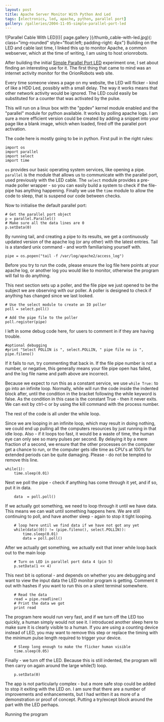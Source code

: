 ```yaml
---
layout: post
title: Apache Server Monitor With Python And Led
tags: [electronics, led, apache, python, parallel port]
gallery: /galleries/2004-11-05-simple-parallel-port-led
---
```

![Parallel Cable With LED]({{ page.gallery }}/thumb_cable-with-led.jpg){: class="img-rounded" style="float:left; padding-right: 4px"}
Building on the LED and cable last time, I linked this up to monitor Apache, a common webserver, which at the time of writing, I am using to host orionrobots.

After building the initial [Simple Parallel Port LED](/2004/11/05/simple-parallel-port-led.html) experiment one, I set about finding an interesting use for it. The first thing that came to mind was an internet activity monitor for the OrionRobots web site.

Every time someone views a page on my website, the LED will flicker - kind of like a HDD Led, possibly with a small delay. The way it works means that other network activity would be ignored. The LED could easily be substituted for a counter that was activated by the pulse.
 
This will run on a linux box with the "ppdev" kernel module enabled and the "parallel" module for python available. It works by polling apache logs. I am sure a more efficient version could be created by adding a snippet into your page like a blank image, which when loaded, fired off the parallel port activation.

The code here is mostly going to be in python. First pull in the right rules:

    import os
    import parallel
    import select
    import time

`os` provides our basic operating system services, like opening a pipe.
`parallel` is the module that allows us to communicate with the parallel port, used previously with the LED cable.
The `select` module provides a pre-made poller wrapper - so you can easily build a system to check if the file-pipe has anything happening.
Finally we use the `time` module to allow the code to sleep, that is suspend our code between checks.

Now to initialise the default parallel port:

    # Get the parallel port object
    p = parallel.Parallel()
    # Make sure all the data lines are 0
    p.setData(0)

By running tail, and creating a pipe to its results, we get a continuously updated version of the apache log (or any other) with the latest entries. Tail is a standard unix command - and worth familiarising yourself with.

    pipe = os.popen("tail -f /var/log/apache2/access_log")

Before you try to run the code, please ensure the log file here points at your apache log, or another log you would like to monitor, otherwise the program will fail to do anything.

This next section sets up a poller, and the file pipe we just opened to be the subject we are observing with our poller. A poller is designed to check if anything has changed since we last looked.

    # Use the select module to create an IO poller
    poll = select.poll()
    
    # Add the pipe file to the poller
    poll.register(pipe)

I left in some debug code here, for users to comment in if they are having trouble.

    #optional debugging
    #print "Select POLLIN is ", select.POLLIN, " pipe file no is ", pipe.fileno()

If it fails to run, try commenting that back in. If the file pipe number is not a number, or negative, this generally means your file pipe open has failed, and the log file name and path above are incorrect.
 
Because we expect to run this as a constant service, we use `while True:` to go into an infinite loop. Normally, while will run the code inside the indented block after, until the condition in the bracket following the while keyword is false. As the condition in this case is the constant True - then it never exits. We can exit by ctrl-c or by using the kill command with the process number.

The rest of the code is all under the while loop.

Since we are looping in an infinite loop, which may result in doing nothing, we could end up pulling all the computers resources by just running in that idle loop. Also - if it loops too fast, it would be a waste of time, the human eye can only see so many pulses per second. By delaying it by a mere fraction of a second, we ensure that the other processes on the computer get a chance to run, or the computer gets idle time as CPU's at 100% for extended periods can be quite damaging. Please - do not be tempted to remove this line.

    while(1):
        time.sleep(0.01)

Next we poll the pipe - check if anything has come through it yet, and if so, put it in data.

        data  = poll.poll()

If we actually got something, we need to loop through it until we have data. This means we can wait until something happens here. We are still continuing to poll, and have another sleep - again to stop it tight looping.

        # loop here until we find data if we have not got any yet
        while(data((0)) != (pipe.fileno(), select.POLLIN)):
            time.sleep(0.01)
            data = poll.poll()

After we actually get something, we actually exit that inner while loop back out to the main loop

        # Turn on LED in parallel port data 4 (pin 5)
        p.setData(1 << 4)

This next bit is optional - and depends on whether you are debugging and want to view the input data the LED monitor program is getting. Comment it out with hashes if you want to run this on a silent terminal somewhere.

        # Read the data
        read = pipe.readline()
        # Print the data we got
        print read

The program here would run very fast, and if we turn off the LED too quickly, a human simply would not see it. I introduced another sleep here to make sure it is clearly visible to a human. If you are using a counting device instead of LED, you may want to remove this step or replace the timing with the minimum pulse length required to trigger your device.

        # Sleep long enough to make the flicker human visible
        time.sleep(0.05)

Finally - we turn off the LED. Because this is still indented, the program will then carry on again around the large while(1) loop.

        p.setData(0)

The app is not particularly complex - but a more safe stop could be added to stop it exiting with the LED on. I am sure that there are a number of improvements and enhancements, but I had written it as more of a demonstration or proof of concept. Putting a try/except block around the part with the LED perhaps.

Running the program
